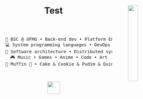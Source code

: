 <div align="center">
<img src="https://media.discordapp.net/attachments/1150263620295475230/1182168000233754704/lluSUpd.jpg?ex=6583b6be&is=657141be&hm=c7a4cd0a9220aba879f6d8498e4f1023a45b110ef0134fa50a755f6a8a490930&=&format=webp&width=372&height=662" width="25%" align="right" />
<h1>Test</h1>
<br><br>
<pre>
    💼 BSC @ UFMG • Back-end dev • Platform Engineer
    💻 System programming languages • DevOps 
    📖 Software architecture • Distributed systems
    🎮 Music • Games • Anime • Code • Art
    🐾 Muffin 🐰 • Cake & Cookie & Pudim & Quindim 🐤🐥
</pre>
<br><br>
<img src="https://cdn.discordapp.com/emojis/1024751291504791654.gif?size=256" height="40" />
</div>
